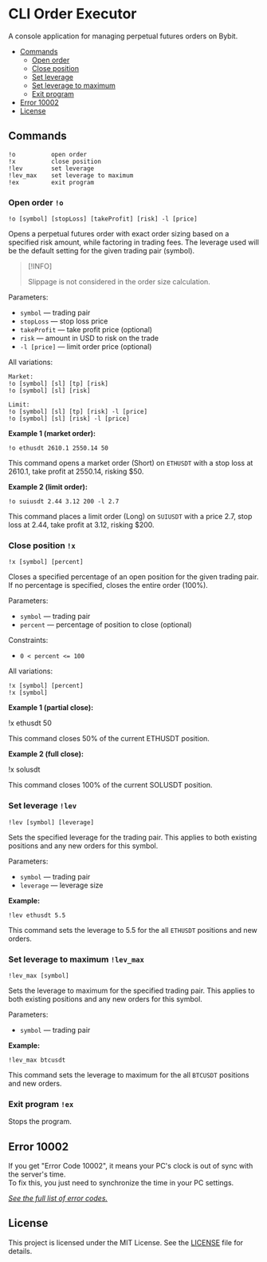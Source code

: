 # CLI Order Executor

A console application for managing perpetual futures orders on Bybit.

* [Commands](#commands)
    * [Open order](#open-order-o)
    * [Close position](#close-position-x)
    * [Set leverage](#set-leverage-lev)
    * [Set leverage to maximum](#set-leverage-to-maximum-lev_max)
    * [Exit program](#exit-program-ex)
* [Error 10002](#error-10002)
* [License](#license)

## Commands

    !o          open order
    !x          close position
    !lev        set leverage
    !lev_max    set leverage to maximum
    !ex         exit program

### Open order `!o`

```
!o [symbol] [stopLoss] [takeProfit] [risk] -l [price]
```

Opens a perpetual futures order with exact order sizing based on a specified risk amount, while factoring in trading fees. The leverage used will be the default setting for the given trading pair (symbol).

> [!INFO]
> 
> Slippage is not considered in the order size calculation.

Parameters:

- `symbol` — trading pair
- `stopLoss` — stop loss price
- `takeProfit` — take profit price (optional)
- `risk` — amount in USD to risk on the trade
- `-l [price]` — limit order price (optional)

All variations:

```
Market:
!o [symbol] [sl] [tp] [risk]
!o [symbol] [sl] [risk]

Limit:
!o [symbol] [sl] [tp] [risk] -l [price]
!o [symbol] [sl] [risk] -l [price]
```

**Example 1 (market order):**

```
!o ethusdt 2610.1 2550.14 50
```

This command opens a market order (Short) on `ETHUSDT` with a stop loss at 2610.1, take profit at 2550.14, risking $50.

**Example 2 (limit order):**

```
!o suiusdt 2.44 3.12 200 -l 2.7
```

This command places a limit order (Long) on `SUIUSDT` with a price 2.7, stop loss at 2.44, take profit at 3.12, risking $200.

### Close position `!x`

```
!x [symbol] [percent]
```

Closes a specified percentage of an open position for the given trading pair. If no percentage is specified, closes the entire order (100%).

Parameters:

- `symbol` — trading pair
- `percent` — percentage of position to close (optional)

Constraints:

- `0 < percent <= 100`

All variations:

```
!x [symbol] [percent]
!x [symbol]
```

**Example 1 (partial close):**

!x ethusdt 50

This command closes 50% of the current ETHUSDT position.

**Example 2 (full close):**

!x solusdt

This command closes 100% of the current SOLUSDT position.

### Set leverage `!lev`

```
!lev [symbol] [leverage]
```

Sets the specified leverage for the trading pair.  This applies to both existing positions and any new orders for this symbol.

Parameters:

- `symbol` — trading pair
- `leverage` — leverage size

**Example:**

```
!lev ethusdt 5.5
```

This command sets the leverage to 5.5 for the all `ETHUSDT` positions and new orders.

### Set leverage to maximum `!lev_max`

```
!lev_max [symbol]
```

Sets the leverage to maximum for the specified trading pair. This applies to both existing positions and any new orders for this symbol.

Parameters:

- `symbol` — trading pair

**Example:**

```
!lev_max btcusdt
```

This command sets the leverage to maximum for the all `BTCUSDT` positions and new orders.

### Exit program `!ex`

Stops the program.

## Error 10002

If you get "Error Code 10002", it means your PC's clock is out of sync with the server's time.   
To fix this, you just need to synchronize the time in your PC settings.

*[See the full list of error codes.](https://bybit-exchange.github.io/docs/v5/error)*

## License

This project is licensed under the MIT License. See the [LICENSE](LICENSE) file for details.